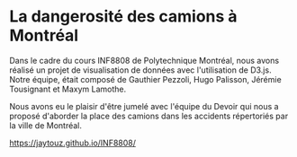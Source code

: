 # La dangerosité des camions à Montréal

Dans le cadre du cours INF8808 de Polytechnique Montréal, nous avons réalisé un projet de visualisation de données avec l'utilisation de D3.js.
Notre équipe, était composé de Gauthier Pezzoli, Hugo Palisson, Jérémie Tousignant et Maxym Lamothe. 

Nous avons eu le plaisir d'être jumelé avec l'équipe du Devoir qui nous a proposé d'aborder la place des camions dans les accidents répertoriés par la ville de Montréal. 

https://jaytouz.github.io/INF8808/

